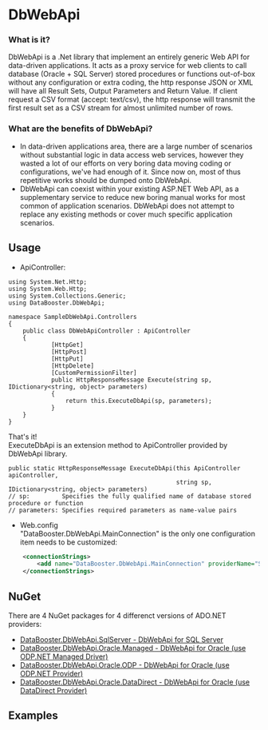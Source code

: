 # DbWebApi

### What is it?

DbWebApi is a .Net library that implement an entirely generic Web API for data-driven applications. It acts as a proxy service for web clients to call database (Oracle + SQL Server) stored procedures or functions out-of-box without any configuration or extra coding, the http response JSON or XML will have all Result Sets, Output Parameters and Return Value. If client request a CSV format (accept: text/csv), the http response will transmit the first result set as a CSV stream for almost unlimited number of rows.

### What are the benefits of DbWebApi?

- In data-driven applications area, there are a large number of scenarios without substantial logic in data access web services, however they wasted a lot of our efforts on very boring data moving coding or configurations, we've had enough of it. Since now on, most of thus repetitive works should be dumped onto DbWebApi.
- DbWebApi can coexist within your existing ASP.NET Web API, as a supplementary service to reduce new boring manual works for most common of application scenarios. DbWebApi does not attempt to replace any existing methods or cover much specific application scenarios.

## Usage

- ApiController:
``` CSharp
using System.Net.Http;
using System.Web.Http;
using System.Collections.Generic;
using DataBooster.DbWebApi;

namespace SampleDbWebApi.Controllers
{
	public class DbWebApiController : ApiController
	{
			[HttpGet]
			[HttpPost]
			[HttpPut]
			[HttpDelete]
			[CustomPermissionFilter]
			public HttpResponseMessage Execute(string sp, IDictionary<string, object> parameters)
			{
				return this.ExecuteDbApi(sp, parameters);
			}
	}
}
```
That's it!  
ExecuteDbApi is an extension method to ApiController provided by DbWebApi library.
``` CSharp
public static HttpResponseMessage ExecuteDbApi(this ApiController apiController,
                                               string sp, IDictionary<string, object> parameters)
// sp:         Specifies the fully qualified name of database stored procedure or function
// parameters: Specifies required parameters as name-value pairs
```


- Web.config  
"DataBooster.DbWebApi.MainConnection" is the only one configuration item needs to be customized:
``` Xml
	<connectionStrings>
		<add name="DataBooster.DbWebApi.MainConnection" providerName="System.Data.SqlClient" connectionString="Data Source=.\SQLEXPRESS;Initial Catalog=SAMPLEDB;Integrated Security=SSPI" />
	</connectionStrings>
```

## NuGet
There are 4 NuGet packages for 4 differenct versions of ADO.NET providers:
- [DataBooster.DbWebApi.SqlServer - DbWebApi for SQL Server](http://www.nuget.org/packages/DataBooster.DbWebApi.SqlServer)
- [DataBooster.DbWebApi.Oracle.Managed - DbWebApi for Oracle (use ODP.NET Managed Driver)](http://www.nuget.org/packages/DataBooster.DbWebApi.Oracle.Managed)
- [DataBooster.DbWebApi.Oracle.ODP - DbWebApi for Oracle (use ODP.NET Provider)](http://www.nuget.org/packages/DataBooster.DbWebApi.Oracle.ODP)
- [DataBooster.DbWebApi.Oracle.DataDirect - DbWebApi for Oracle (use DataDirect Provider)](http://www.nuget.org/packages/DataBooster.DbWebApi.Oracle.DataDirect)

## Examples

